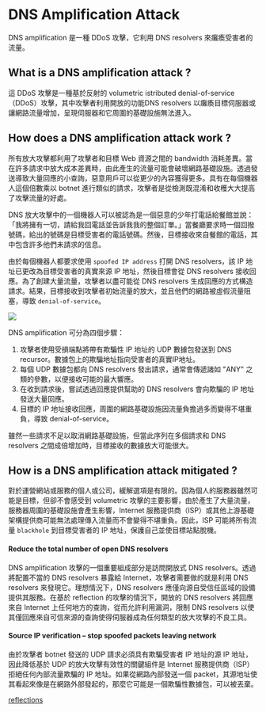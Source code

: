 # DNS Amplification Attack
DNS amplification 是一種 DDoS 攻擊，它利用 DNS resolvers 來癱瘓受害者的流量。

## What is a DNS amplification attack ?
這 DDoS 攻擊是一種基於反射的 volumetric  istributed denial-of-service （DDoS）攻擊，其中攻擊者利用開放的功能DNS resolvers 以癱瘓目標伺服器或讓網路流量增加，呈現伺服器和它周圍的基礎設施無法進入。

## How does a DNS amplification attack work ?
所有放大攻擊都利用了攻擊者和目標 Web 資源之間的 bandwidth 消耗差異。當在許多請求中放大成本差異時，由此產生的流量可能會破壞網路基礎設施。透過發送導致大量回應的小查詢，惡意用戶可以從更少的內容獲得更多。具有在每個機器人這個倍數乘以 botnet 進行類似的請求，攻擊者是從檢測既混淆和收穫大大提高了攻擊流量的好處。

DNS 放大攻擊中的一個機器人可以被認為是一個惡意的少年打電話給餐館並說：「我將擁有一切，請給我回電話並告訴我我的整個訂單。」當餐廳要求時一個回撥號碼，給出的號碼是目標受害者的電話號碼。然後，目標接收來自餐館的電話，其中包含許多他們未請求的信息。

由於每個機器人都要求使用 `spoofed IP address` 打開 DNS resolvers，該 IP 地址已更改為目標受害者的真實來源 IP 地址，然後目標會從 DNS resolvers 接收回應。為了創建大量流量，攻擊者以盡可能從 DNS resolvers 生成回應的方式構造請求。結果，目標接收到攻擊者初始流量的放大，並且他們的網路被虛假流量阻塞，導致 `denial-of-service`。

![](https://www.cloudflare.com/img/learning/ddos/dns-amplification-ddos-attack/dns-amplification-attack-1.png)

 DNS amplification 可分為四個步驟：
 1. 攻擊者使用受損端點將帶有欺騙性 IP 地址的 UDP 數據包發送到 DNS recursor。數據包上的欺騙地址指向受害者的真實IP地址。
 2. 每個 UDP 數據包都向 DNS resolvers 發出請求，通常會傳遞諸如 "ANY" 之類的參數，以便接收可能的最大響應。
 3. 在收到請求後，嘗試透過回應提供幫助的 DNS resolvers 會向欺騙的 IP 地址發送大量回應。
 4. 目標的 IP 地址接收回應，周圍的網路基礎設施因流量負擔過多而變得不堪重負，導致 denial-of-service。

 雖然一些請求不足以取消網路基礎設施，但當此序列在多個請求和 DNS resolvers 之間成倍增加時，目標接收的數據放大可能很大。

## How is a DNS amplification attack mitigated ?
對於運營網站或服務的個人或公司，緩解選項是有限的。因為個人的服務器雖然可能是目標，但卻不會感受到  volumetric 攻擊的主要影響，由於產生了大量流量，服務器周圍的基礎設施會產生影響，Internet 服務提供商（ISP）或其他上游基礎架構提供商可能無法處理傳入流量而不會變得不堪重負。因此，ISP 可能將所有流量 `blackhole` 到目標受害者的 IP 地址，保護自己並使目標站點脫機。

#### Reduce the total number of open DNS resolvers
DNS amplification 攻擊的一個重要組成部分是訪問開放式 DNS resolvers。透過將配置不當的 DNS resolvers 暴露給 Internet，攻擊者需要做的就是利用 DNS resolvers 來發現它。理想情況下，DNS resolvers 應僅向源自受信任區域的設備提供其服務。在基於 reflection  的攻擊的情況下，開放的 DNS resolvers 將回應來自 Internet 上任何地方的查詢，從而允許利用漏洞，限制 DNS resolvers 以使其僅回應來自可信來源的查詢使得伺服器成為任何類型的放大攻擊的不良工具。

#### Source IP verification – stop spoofed packets leaving network
由於攻擊者 botnet 發送的 UDP 請求必須具有欺騙受害者 IP 地址的源 IP 地址，因此降低基於 UDP 的放大攻擊有效性的關鍵組件是 Internet 服務提供商（ISP）拒絕任何內部流量欺騙的 IP 地址。如果從網路內部發送一個 packet，其源地址使其看起來像是在網路外部發起的，那麼它可能是一個欺騙性數據包，可以被丟棄。

[reflections](https://blog.cloudflare.com/reflections-on-reflections/)